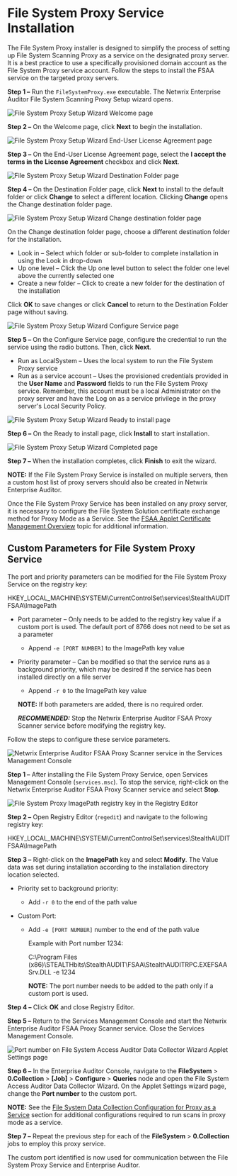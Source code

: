 # File System Proxy Service Installation

The File System Proxy installer is designed to simplify the process of setting up File System
Scanning Proxy as a service on the designated proxy server. It is a best practice to use a
specifically provisioned domain account as the File System Proxy service account. Follow the steps
to install the FSAA service on the targeted proxy servers.

**Step 1 –** Run the `FileSystemProxy.exe` executable. The Netwrix Enterprise Auditor File System
Scanning Proxy Setup wizard opens.

![File System Proxy Setup Wizard Welcome page](/img/versioned_docs/activitymonitor_7.1/activitymonitor/install/welcome.webp)

**Step 2 –** On the Welcome page, click **Next** to begin the installation.

![File System Proxy Setup Wizard End-User License Agreement page](/img/versioned_docs/changetracker_8.0/changetracker/install/eula.webp)

**Step 3 –** On the End-User License Agreement page, select the **I accept the terms in the License
Agreement** checkbox and click **Next**.

![File System Proxy Setup Wizard Destination Folder page](/img/versioned_docs/accessanalyzer_11.6/accessanalyzer/install/filesystemproxy/destination.webp)

**Step 4 –** On the Destination Folder page, click **Next** to install to the default folder or
click **Change** to select a different location. Clicking **Change** opens the Change destination
folder page.

![File System Proxy Setup Wizard Change destination folder page](/img/versioned_docs/activitymonitor_7.1/activitymonitor/install/agent/changedestination.webp)

On the Change destination folder page, choose a different destination folder for the installation.

- Look in – Select which folder or sub-folder to complete installation in using the Look in
  drop-down
- Up one level – Click the Up one level button to select the folder one level above the currently
  selected one
- Create a new folder – Click to create a new folder for the destination of the installation

Click **OK** to save changes or click **Cancel** to return to the Destination Folder page without
saving.

![File System Proxy Setup Wizard Configure Service page](/img/versioned_docs/accessanalyzer_11.6/accessanalyzer/install/filesystemproxy/configureservice.webp)

**Step 5 –** On the Configure Service page, configure the credential to run the service using the
radio buttons. Then, click **Next**.

- Run as LocalSystem – Uses the local system to run the File System Proxy service
- Run as a service account – Uses the provisioned credentials provided in the **User Name** and
  **Password** fields to run the File System Proxy service. Remember, this account must be a local
  Administrator on the proxy server and have the Log on as a service privilege in the proxy server's
  Local Security Policy.

![File System Proxy Setup Wizard Ready to install page](/img/versioned_docs/activitymonitor_7.1/activitymonitor/install/ready.webp)

**Step 6 –** On the Ready to install page, click **Install** to start installation.

![File System Proxy Setup Wizard Completed page](/img/versioned_docs/activitymonitor_7.1/activitymonitor/install/complete.webp)

**Step 7 –** When the installation completes, click **Finish** to exit the wizard.

**NOTE:** If the File System Proxy Service is installed on multiple servers, then a custom host list
of proxy servers should also be created in Netwrix Enterprise Auditor.

Once the File System Proxy Service has been installed on any proxy server, it is necessary to
configure the File System Solution certificate exchange method for Proxy Mode as a Service. See the
[FSAA Applet Certificate Management Overview](/docs/accessanalyzer/11.6/accessanalyzer/admin/datacollector/fsaa/certificatemanagement.md)
topic for additional information.

## Custom Parameters for File System Proxy Service

The port and priority parameters can be modified for the File System Proxy Service on the registry
key:

HKEY_LOCAL_MACHINE\SYSTEM\CurrentControlSet\services\StealthAUDITFSAA\ImagePath

- Port parameter – Only needs to be added to the registry key value if a custom port is used. The
  default port of 8766 does not need to be set as a parameter
  - Append `-e [PORT NUMBER]` to the ImagePath key value
- Priority parameter – Can be modified so that the service runs as a background priority, which may
  be desired if the service has been installed directly on a file server

  - Append `-r 0` to the ImagePath key value

  **NOTE:** If both parameters are added, there is no required order.

  **_RECOMMENDED:_** Stop the Netwrix Enterprise Auditor FSAA Proxy Scanner service before
  modifying the registry key.

Follow the steps to configure these service parameters.

![Netwrix Enterprise Auditor FSAA Proxy Scanner service in the Services Management Console](/img/versioned_docs/accessanalyzer_11.6/accessanalyzer/install/filesystemproxy/service.webp)

**Step 1 –** After installing the File System Proxy Service, open Services Management Console
(`services.msc`). To stop the service, right-click on the Netwrix Enterprise Auditor FSAA Proxy
Scanner service and select **Stop**.

![File System Proxy ImagePath registry key in the Registry Editor](/img/versioned_docs/accessanalyzer_11.6/accessanalyzer/install/filesystemproxy/regedit.webp)

**Step 2 –** Open Registry Editor (`regedit`) and navigate to the following registry key:

HKEY_LOCAL_MACHINE\SYSTEM\CurrentControlSet\services\StealthAUDITFSAA\ImagePath

**Step 3 –** Right-click on the **ImagePath** key and select **Modify**. The Value data was set
during installation according to the installation directory location selected.

- Priority set to background priority:
  - Add `-r 0` to the end of the path value
- Custom Port:

  - Add `-e [PORT NUMBER]` number to the end of the path value

    Example with Port number 1234:

    C:\Program Files (x86)\STEALTHbits\StealthAUDIT\FSAA\StealthAUDITRPC.EXEFSAASrv.DLL -e 1234

    **NOTE:** The port number needs to be added to the path only if a custom port is used.

**Step 4 –** Click **OK** and close Registry Editor.

**Step 5 –** Return to the Services Management Console and start the Netwrix Enterprise Auditor FSAA
Proxy Scanner service. Close the Services Management Console.

![Port number on File System Access Auditor Data Collector Wizard Applet Settings page](/img/versioned_docs/accessanalyzer_11.6/accessanalyzer/install/filesystemproxy/dcwizardportnumber.webp)

**Step 6 –** In the Enterprise Auditor Console, navigate to the **FileSystem** > **0.Collection** >
**[Job]** > **Configure** > **Queries** node and open the File System Access Auditor Data Collector
Wizard. On the Applet Settings wizard page, change the **Port number** to the custom port.

**NOTE:** See the
[File System Data Collection Configuration for Proxy as a Service](/docs/accessanalyzer/11.6/accessanalyzer/install/filesystemproxy/configuredatacollector.md)
section for additional configurations required to run scans in proxy mode as a service.

**Step 7 –** Repeat the previous step for each of the **FileSystem** > **0.Collection** jobs to
employ this proxy service.

The custom port identified is now used for communication between the File System Proxy Service and
Enterprise Auditor.
